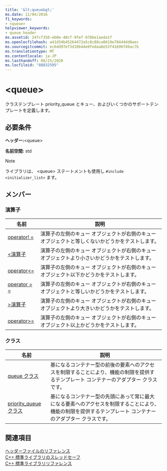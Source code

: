 ```yaml
---
title: '&lt;queue&gt;'
ms.date: 11/04/2016
f1_keywords:
- <queue>
helpviewer_keywords:
- queue header
ms.assetid: 24fcf350-eb0e-48cf-9fef-978be1aeda1f
ms.openlocfilehash: a41d34b45264472a5c8c88ca0619e78444dd8aec
ms.sourcegitcommit: ec6dd97ef3d10b44e0fedaa8e53f41696f49ac7b
ms.translationtype: MT
ms.contentlocale: ja-JP
ms.lasthandoff: 08/25/2020
ms.locfileid: "88832595"
---
```

# <a name="ltqueuegt"></a>&lt;queue&gt;

クラステンプレート priority_queue とキュー、およびいくつかのサポートテンプレートを定義します。

## <a name="requirements"></a>必要条件

**ヘッダー:**\<queue>

**名前空間:** std

> [!NOTE]
> ライブラリは、 \<queue> ステートメントも使用し `#include <initializer_list>` ます。

## <a name="members"></a>メンバー

### <a name="operators"></a>演算子

|名前|説明|
|-|-|
|[operator! =](../standard-library/queue-operators.md#op_neq)|演算子の左側のキュー オブジェクトが右側のキュー オブジェクトと等しくないかどうかをテストします。|
|[<演算子 ](../standard-library/queue-operators.md#op_lt)|演算子の左側のキュー オブジェクトが右側のキュー オブジェクトより小さいかどうかをテストします。|
|[operator\<=](../standard-library/queue-operators.md#op_gt_eq)|演算子の左側のキュー オブジェクトが右側のキュー オブジェクト以下かどうかをテストします。|
|[operator = =](../standard-library/queue-operators.md#op_eq_eq)|演算子の左側のキュー オブジェクトが右側のキュー オブジェクトと等しいかどうかをテストします。|
|[>演算子 ](../standard-library/queue-operators.md#op_gt)|演算子の左側のキュー オブジェクトが右側のキュー オブジェクトより大きいかどうかをテストします。|
|[operator>=](../standard-library/queue-operators.md#op_gt_eq)|演算子の左側のキュー オブジェクトが右側のキュー オブジェクト以上かどうかをテストします。|

### <a name="classes"></a>クラス

|名前|説明|
|-|-|
|[queue クラス](../standard-library/queue-class.md)|基になるコンテナー型の前後の要素へのアクセスを制限することにより、機能の制限を提供するテンプレート コンテナーのアダプター クラスです。|
|[priority_queue クラス](../standard-library/priority-queue-class.md)|基になるコンテナー型の先頭にあって常に最大になる要素へのアクセスを制限することにより、機能の制限を提供するテンプレート コンテナーのアダプター クラスです。|

## <a name="see-also"></a>関連項目

[ヘッダーファイルのリファレンス](../standard-library/cpp-standard-library-header-files.md)\
[C++ 標準ライブラリのスレッドセーフ](../standard-library/thread-safety-in-the-cpp-standard-library.md)\
[C++ 標準ライブラリリファレンス](../standard-library/cpp-standard-library-reference.md)
